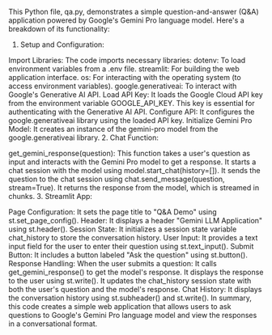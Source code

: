 This Python file, qa.py, demonstrates a simple question-and-answer (Q&A) application powered by Google's Gemini Pro language model. Here's a breakdown of its functionality:

1. Setup and Configuration:

Import Libraries: The code imports necessary libraries:
dotenv: To load environment variables from a .env file.
streamlit: For building the web application interface.
os: For interacting with the operating system (to access environment variables).
google.generativeai: To interact with Google's Generative AI API.
Load API Key: It loads the Google Cloud API key from the environment variable GOOGLE_API_KEY. This key is essential for authenticating with the Generative AI API.
Configure API: It configures the google.generativeai library using the loaded API key.
Initialize Gemini Pro Model: It creates an instance of the gemini-pro model from the google.generativeai library.
2. Chat Function:

get_gemini_response(question): This function takes a user's question as input and interacts with the Gemini Pro model to get a response.
It starts a chat session with the model using model.start_chat(history=[]).
It sends the question to the chat session using chat.send_message(question, stream=True).
It returns the response from the model, which is streamed in chunks.
3. Streamlit App:

Page Configuration: It sets the page title to "Q&A Demo" using st.set_page_config().
Header: It displays a header "Gemini LLM Application" using st.header().
Session State: It initializes a session state variable chat_history to store the conversation history.
User Input: It provides a text input field for the user to enter their question using st.text_input().
Submit Button: It includes a button labeled "Ask the question" using st.button().
Response Handling:
When the user submits a question:
It calls get_gemini_response() to get the model's response.
It displays the response to the user using st.write().
It updates the chat_history session state with both the user's question and the model's response.
Chat History: It displays the conversation history using st.subheader() and st.write().
In summary, this code creates a simple web application that allows users to ask questions to Google's Gemini Pro language model and view the responses in a conversational format.
